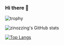 ### Hi there 👋

<!--
**zinozzing/zinozzing** is a ✨ _special_ ✨ repository because its `README.md` (this file) appears on your GitHub profile.

Here are some ideas to get you started:

- 🔭 I’m currently working on ...
- 🌱 I’m currently learning ...
- 👯 I’m looking to collaborate on ...
- 🤔 I’m looking for help with ...
- 💬 Ask me about ...
- 📫 How to reach me: ...
- 😄 Pronouns: ...
- ⚡ Fun fact: ...
-->


![trophy](https://github-profile-trophy.vercel.app/?username=zinozzing)

![zinozzing's GitHub stats](https://github-readme-stats.vercel.app/api?username=zinozzing&show_icons=true&theme=material-palenight)


[![Top Langs](https://github-readme-stats.vercel.app/api/top-langs/?username=zinozzing&layout=compact&theme=material-palenight&langs_count=8)](https://github.com/anuraghazra/github-readme-stats)
